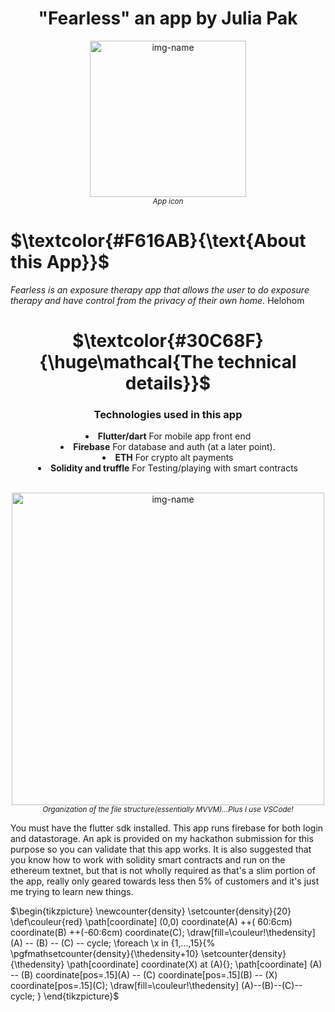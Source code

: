<h1 align="center">"Fearless" an app by Julia Pak</h1>
<!--
to align the header title to the center
<h2 align="center">by: Julia Pak</h2>
-->


<p align="center"><img alt="img-name" src="https://user-images.githubusercontent.com/41366455/181997005-7f584729-eb1c-41b1-9a90-e9da21108e66.png" width="250"><br><sup><em>App icon</sup></em></p>

# **$\textcolor{#F616AB}{\text{About this App}}$**

*Fearless is an exposure therapy app that allows the user to do exposure therapy and have control from the privacy of their own home.*
$\mathrm{Helo hom}$
<h1 align="center">$\textcolor{#30C68F}{\huge\mathcal{The technical details}}$</h1>

<div align="center"><h3 align="center">Technologies used in this app</h3>

<li> <b>Flutter/dart</b> For mobile app front end<br></li>
<li> <b>Firebase</b> For database and auth (at a later point).<br></li>
<li> <b>ETH</b> For crypto alt payments<br></li>
<li> <b>Solidity and truffle</b> For Testing/playing with smart contracts<br></li>
<br>
    </div>

<p align="center"><img alt="img-name" src="https://user-images.githubusercontent.com/41366455/176866330-764ec99a-8803-43cd-8181-b24b18143dc9.png" height="500"><br><sup><em>Organization of the file structure(essentially MVVM)...Plus I use VSCode!</sup></em></p>


You must have the flutter sdk installed. This app runs firebase for both login and datastorage. An apk is provided on my hackathon submission for this purpose so you can validate that this app works. It is also suggested that you know how to work with solidity smart contracts and run on the ethereum textnet, but that is not wholly required as that's a slim portion of the app, really only geared towards less then 5% of customers and it's just me trying to learn new things.

$\begin{tikzpicture}
\newcounter{density}
\setcounter{density}{20}
    \def\couleur{red}
    \path[coordinate] (0,0)  coordinate(A)
                ++( 60:6cm) coordinate(B)
                ++(-60:6cm) coordinate(C);
    \draw[fill=\couleur!\thedensity] (A) -- (B) -- (C) -- cycle;
    \foreach \x in {1,...,15}{%
        \pgfmathsetcounter{density}{\thedensity+10}
        \setcounter{density}{\thedensity}
        \path[coordinate] coordinate(X) at (A){};
        \path[coordinate] (A) -- (B) coordinate[pos=.15](A)
                            -- (C) coordinate[pos=.15](B)
                            -- (X) coordinate[pos=.15](C);
        \draw[fill=\couleur!\thedensity] (A)--(B)--(C)--cycle;
    }
\end{tikzpicture}$